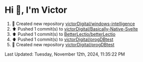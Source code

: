 <h1>Hi 👋, I'm Victor </h1>

<!--RECENT_ACTIVITY:start-->
1. 📔 Created new repository [victorDigital/windows-intelligence](https://github.com/victorDigital/windows-intelligence)<br>
2. ⬆️ Pushed 1 commit(s) to [victorDigital/Basically-Native-Svelte](https://github.com/victorDigital/Basically-Native-Svelte)<br>
3. ⬆️ Pushed 1 commit(s) to [BetterLectio/betterLectio](https://github.com/BetterLectio/betterLectio)<br>
4. ⬆️ Pushed 1 commit(s) to [victorDigital/progDBtest](https://github.com/victorDigital/progDBtest)<br>
5. 📔 Created new repository [victorDigital/progDBtest](https://github.com/victorDigital/progDBtest)<br>
<!--RECENT_ACTIVITY:end-->

<!--RECENT_ACTIVITY:last_update-->
Last Updated: Tuesday, November 12th, 2024, 11:35:22 PM
<!--RECENT_ACTIVITY:last_update_end-->
